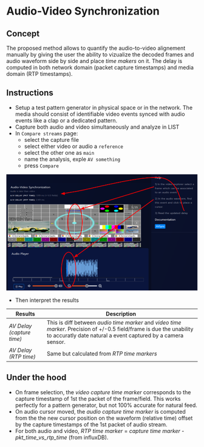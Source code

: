 # Audio-Video Synchronization

## Concept

The proposed method allows to quantify the audio-to-video alignement
manually by giving the user the ability to vizualize the decoded frames
and audio waveform side by side and place _time makers_ on it. The delay
is computed in both network domain (packet capture timestamps) and media
domain (RTP timestamps).

## Instructions

-   Setup a test pattern generator in physical space or in the network.
    The media should consist of identifiable video events synced with
    audio events like a clap or a dedicated pattern.
-   Capture both audio and video simultaneously and analyze in LIST
-   In `Compare streams` page:
    -   select the capture file
    -   select either video or audio a `reference`
    -   select the other one as `main`
    -   name the analysis, exple `AV something`
    -   press `Compare`

![a2v](./a2v_helper.png)

-   Then interpret the results

| Results                   | Description                                                                                                                                                                           |
| ------------------------- | ------------------------------------------------------------------------------------------------------------------------------------------------------------------------------------- |
| _AV Delay (capture time)_ | This is diff between _audio time marker_ and _video time marker_. Precision of +/-0.5 field/frame is due the unability to accuratly date natural a event captured by a camera sensor. |
| _AV Delay (RTP time)_     | Same but calculated from _RTP time markers_                                                                                                                                           |

## Under the hood

-   On frame selection, the _video capture time marker_ corresponds to the capture timestamp
    of 1st the packet of the frame/field. This works perfectly for a
    pattern generator, but not 100% accurate for natural feed.
-   On audio cursor moved, the _audio capture time marker_ is computed from the
    the new cursor position on the waveform (relative time) offset by the
    capture timestamps of the 1st packet of audio stream.
-   For both audio and video, _RTP time marker_ = _capture time marker_ - _pkt_time_vs_rtp_time_
    (from influxDB).
